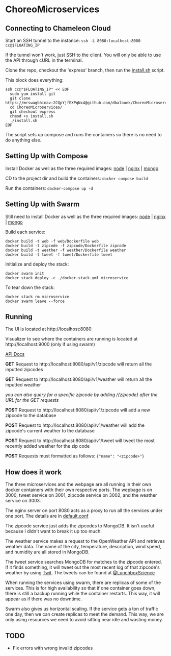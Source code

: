 # ChoreoMicroservices

## Connecting to Chameleon Cloud

Start an SSH tunnel to the instance: `ssh -L 8080:localhost:8080 cc@$FLOATING_IP`

If the tunnel won't work, just SSH to the client. You will only be able to use the API through cURL in the terminal.

Clone the repo, checkout the 'express' branch, then run the [install.sh](https://github.com/dbalouek/ChoreoMicroservices/blob/express/install.sh) script.

This block does everything:

```
ssh cc@"$FLOATING_IP" << EOF
  sudo yum install git
  git clone https://mrswagbhinav:2CQpYjfEXPqNx4@github.com/dbalouek/ChoreoMicroservices.git
  cd ChoreoMicroservices/
  git checkout express
  chmod +x install.sh
  ./install.sh
EOF
```

The script sets up compose and runs the containers so there is no need to do anything else.

## Setting Up with Compose

Install Docker as well as the three required images: [node](https://hub.docker.com/_/node) |
[nginx](https://hub.docker.com/_/nginx) | [mongo](https://hub.docker.com/_/mongo)

CD to the project dir and build the containers: `docker-compose build`

Run the containers: `docker-compose up -d`

## Setting Up with Swarm

Still need to install Docker as well as the three required images: [node](https://hub.docker.com/_/node) |
[nginx](https://hub.docker.com/_/nginx) | [mongo](https://hub.docker.com/_/mongo)

Build each service:

```
docker build -t web -f web/Dockerfile web
docker build -t zipcode -f zipcode/Dockerfile zipcode
docker build -t weather -f weather/Dockerfile weather
docker build -t tweet -f tweet/Dockerfile tweet
```

Initialize and deploy the stack:

```
docker swarm init
docker stack deploy -c ./docker-stack.yml microservice
```

To tear down the stack:

```
docker stack rm microservice
docker swarm leave --force
```

## Running

The UI is located at http://localhost:8080

Visualizer to see where the containers are running is located at http://localhost:9000 (only if using swarm)

[API Docs](https://documenter.getpostman.com/view/6820223/SVYrsJcX?version=latest#42887a5e-6962-4219-9283-b5b21f3a393a)

**GET** Request to http://localhost:8080/api/v1/zipcode will return all the inputted zipcodes

**GET** Request to http://localhost:8080/api/v1/weather will return all the inputted weather

_you can also query for a specific zipcode by adding /{zipcode} after the URL for the GET requests_

**POST** Request to http://localhost:8080/api/v1/zipcode will add a new zipcode to the database

**POST** Request to http://localhost:8080/api/v1/weather will add the zipcode's current weather to the database

**POST** Request to http://localhost:8080/api/v1/tweet will tweet the most recently added weather for the zip code

**POST** Requests must formatted as follows: `{"name": "<zipcode>"}`

## How does it work

The three microservices and the webpage are all running in their own docker containers with their own respective ports.
The wepbage is on 3000, tweet service on 3001, zipcode service on 3002, and the weather service on 3003.

The nginx server on port 8080 acts as a proxy to run all the services under one port. The details are in [default.conf](https://github.com/dbalouek/ChoreoMicroservices/blob/express/default.conf)

The zipcode service just adds the zipcodes to MongoDB. It isn't useful because I didn't want to break it up too much.

The weather service makes a request to the OpenWeather API and retrieves weather data. The name of the city,
temperature, description, wind speed, and humidity are all stored in MongoDB.

The tweet service searches MongoDB for matches to the zipcode entered. If it finds something, it will tweet out
the most recent log of that zipcode's weather by using [Twit](https://www.npmjs.com/package/twit).
The tweets can be found at [@LunchboxScience](https://twitter.com/LunchboxScience)

When running the services using swarm, there are replicas of some of the services. This is for high availability so that if one container goes down, there is still a backup running while the container restarts. This way, it will appear as if there was no downtime.

Swarm also gives us horizontal scaling. If the service gets a ton of traffic one day, then we can create replicas to meet the demand. This way, we are only using resources we need to avoid sitting near idle and wasting money.

## TODO

- Fix errors with wrong invalid zipcodes
